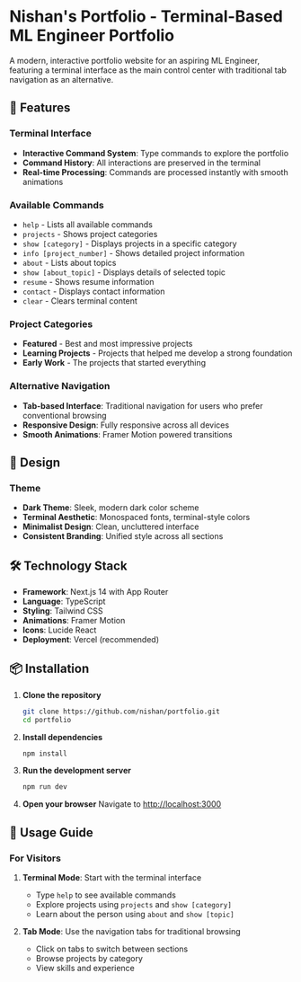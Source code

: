 # Nishan's Portfolio - Terminal-Based ML Engineer Portfolio

A modern, interactive portfolio website for an aspiring ML Engineer, featuring a terminal interface as the main control center with traditional tab navigation as an alternative.

## 🚀 Features

### Terminal Interface
- **Interactive Command System**: Type commands to explore the portfolio
- **Command History**: All interactions are preserved in the terminal
- **Real-time Processing**: Commands are processed instantly with smooth animations

### Available Commands
- `help` - Lists all available commands
- `projects` - Shows project categories
- `show [category]` - Displays projects in a specific category
- `info [project_number]` - Shows detailed project information
- `about` - Lists about topics
- `show [about_topic]` - Displays details of selected topic
- `resume` - Shows resume information
- `contact` - Displays contact information
- `clear` - Clears terminal content

### Project Categories
- **Featured** - Best and most impressive projects
- **Learning Projects** - Projects that helped me develop a strong foundation
- **Early Work** - The projects that started everything

### Alternative Navigation
- **Tab-based Interface**: Traditional navigation for users who prefer conventional browsing
- **Responsive Design**: Fully responsive across all devices
- **Smooth Animations**: Framer Motion powered transitions

## 🎨 Design

### Theme
- **Dark Theme**: Sleek, modern dark color scheme
- **Terminal Aesthetic**: Monospaced fonts, terminal-style colors
- **Minimalist Design**: Clean, uncluttered interface
- **Consistent Branding**: Unified style across all sections

## 🛠️ Technology Stack

- **Framework**: Next.js 14 with App Router
- **Language**: TypeScript
- **Styling**: Tailwind CSS
- **Animations**: Framer Motion
- **Icons**: Lucide React
- **Deployment**: Vercel (recommended)

## 📦 Installation

1. **Clone the repository**
   ```bash
   git clone https://github.com/nishan/portfolio.git
   cd portfolio
   ```

2. **Install dependencies**
   ```bash
   npm install
   ```

3. **Run the development server**
   ```bash
   npm run dev
   ```

4. **Open your browser**
   Navigate to [http://localhost:3000](http://localhost:3000)

## 🎯 Usage Guide

### For Visitors
1. **Terminal Mode**: Start with the terminal interface
   - Type `help` to see available commands
   - Explore projects using `projects` and `show [category]`
   - Learn about the person using `about` and `show [topic]`

2. **Tab Mode**: Use the navigation tabs for traditional browsing
   - Click on tabs to switch between sections
   - Browse projects by category
   - View skills and experience
